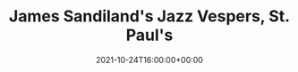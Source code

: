 ---
templateKey: event
guid: DB98A5A0-62B7-72DD-3C0E-08268B1DF7D3
date: 2021-10-24T16:00:00+00:00
eventTime: 4pm
title: "James Sandiland's Jazz Vespers, St. Paul's"
artist: "James Sandiland's Jazz Vespers"
city: Westdale
venue: St. Paul's
group: Tim Shia
guests: Stacie McGregor, Allison Young
---